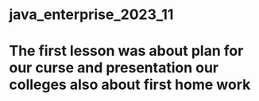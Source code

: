 # java_enterprise_2023_11
# The first lesson was about plan for our curse and presentation our colleges also about first home work
